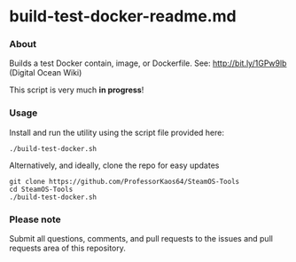 # build-test-docker-readme.md

### About
Builds a test Docker contain, image, or Dockerfile. 
See: http://bit.ly/1GPw9lb (Digital Ocean Wiki) 

This script is very much **in progress**! 
 
### Usage

Install and run the utility using the script file provided here:
```
./build-test-docker.sh
```

Alternatively, and ideally, clone the repo for easy updates
```
git clone https://github.com/ProfessorKaos64/SteamOS-Tools
cd SteamOS-Tools
./build-test-docker.sh
```

### Please note

Submit all questions, comments, and pull requests to the issues and pull requests area of this repository.
